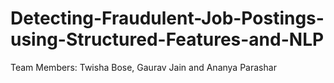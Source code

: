 # Detecting-Fraudulent-Job-Postings-using-Structured-Features-and-NLP
Team Members: Twisha Bose, Gaurav Jain and Ananya Parashar
